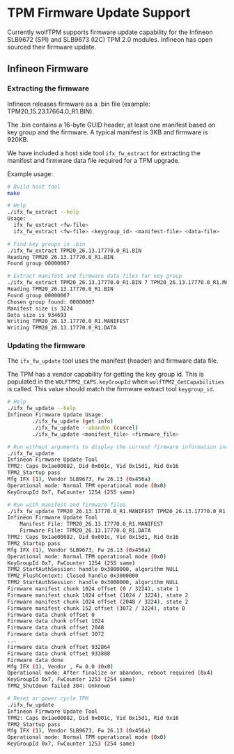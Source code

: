 # TPM Firmware Update Support

Currently wolfTPM supports firmware update capability for the Infineon SLB9672 (SPI) and SLB9673 (I2C) TPM 2.0 modules. Infineon has open sourced their firmware update.

## Infineon Firmware

### Extracting the firmware

Infineon releases firmware as a .bin file (example: TPM20_15.23.17664.0_R1.BIN).

The .bin contains a 16-byte GUID header, at least one manifest based on key group and the firmware. A typical manifest is 3KB and firmware is 920KB.

We have included a host side tool `ifx_fw_extract` for extracting the manifest and firmware data file required for a TPM upgrade.

Example usage:

```sh
# Build host tool
make

# Help
./ifx_fw_extract --help
Usage:
  ifx_fw_extract <fw-file>
  ifx_fw_extract <fw-file> <keygroup_id> <manifest-file> <data-file>

# Find key groups in .bin
./ifx_fw_extract TPM20_26.13.17770.0_R1.BIN
Reading TPM20_26.13.17770.0_R1.BIN
Found group 00000007

# Extract manifest and firmware data files for key group
./ifx_fw_extract TPM20_26.13.17770.0_R1.BIN 7 TPM20_26.13.17770.0_R1.MANIFEST TPM20_26.13.17770.0_R1.DATA
Reading TPM20_26.13.17770.0_R1.BIN
Found group 00000007
Chosen group found: 00000007
Manifest size is 3224
Data size is 934693
Writing TPM20_26.13.17770.0_R1.MANIFEST
Writing TPM20_26.13.17770.0_R1.DATA
```

### Updating the firmware

The `ifx_fw_update` tool uses the manifest (header) and firmware data file.

The TPM has a vendor capability for getting the key group id. This is populated in the `WOLFTPM2_CAPS.keyGroupId` when `wolfTPM2_GetCapabilities` is called. This value should match the firmware extract tool `keygroup_id`.

```sh
# Help
./ifx_fw_update --help
Infineon Firmware Update Usage:
        ./ifx_fw_update (get info)
        ./ifx_fw_update --abandon (cancel)
        ./ifx_fw_update <manifest_file> <firmware_file>

# Run without arguments to display the current firmware information including key group id and operational mode
./ifx_fw_update
Infineon Firmware Update Tool
TPM2: Caps 0x1ae00082, Did 0x001c, Vid 0x15d1, Rid 0x16
TPM2_Startup pass
Mfg IFX (1), Vendor SLB9673, Fw 26.13 (0x456a)
Operational mode: Normal TPM operational mode (0x0)
KeyGroupId 0x7, FwCounter 1254 (255 same)

# Run with manifest and firmware files
./ifx_fw_update TPM20_26.13.17770.0_R1.MANIFEST TPM20_26.13.17770.0_R1.DATA
Infineon Firmware Update Tool
	Manifest File: TPM20_26.13.17770.0_R1.MANIFEST
	Firmware File: TPM20_26.13.17770.0_R1.DATA
TPM2: Caps 0x1ae00082, Did 0x001c, Vid 0x15d1, Rid 0x16
TPM2_Startup pass
Mfg IFX (1), Vendor SLB9673, Fw 26.13 (0x456a)
Operational mode: Normal TPM operational mode (0x0)
KeyGroupId 0x7, FwCounter 1254 (255 same)
TPM2_StartAuthSession: handle 0x3000000, algorithm NULL
TPM2_FlushContext: Closed handle 0x3000000
TPM2_StartAuthSession: handle 0x3000000, algorithm NULL
Firmware manifest chunk 1024 offset (0 / 3224), state 1
Firmware manifest chunk 1024 offset (1024 / 3224), state 2
Firmware manifest chunk 1024 offset (2048 / 3224), state 2
Firmware manifest chunk 152 offset (3072 / 3224), state 0
Firmware data chunk offset 0
Firmware data chunk offset 1024
Firmware data chunk offset 2048
Firmware data chunk offset 3072
...
Firmware data chunk offset 932864
Firmware data chunk offset 933888
Firmware data done
Mfg IFX (1), Vendor , Fw 0.0 (0x0)
Operational mode: After finalize or abandon, reboot required (0x4)
KeyGroupId 0x7, FwCounter 1253 (254 same)
TPM2_Shutdown failed 304: Unknown

# Reset or power cycle TPM
./ifx_fw_update
Infineon Firmware Update Tool
TPM2: Caps 0x1ae00082, Did 0x001c, Vid 0x15d1, Rid 0x16
TPM2_Startup pass
Mfg IFX (1), Vendor SLB9673, Fw 26.13 (0x456a)
Operational mode: Normal TPM operational mode (0x0)
KeyGroupId 0x7, FwCounter 1253 (254 same)
```
